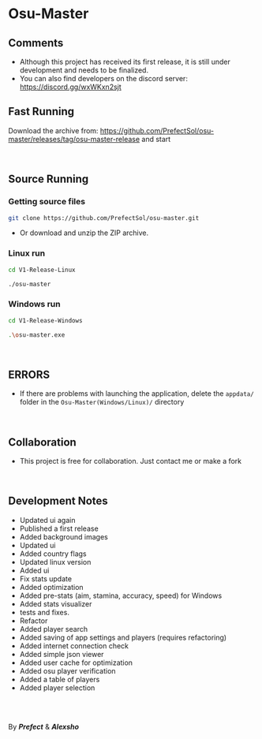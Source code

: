# Osu-Master

## Comments
 - Although this project has received its first release, it is still under development and needs to be finalized.
 - You can also find developers on the discord server: https://discord.gg/wxWKxn2sjt

## Fast Running

Download the archive from:
https://github.com/PrefectSol/osu-master/releases/tag/osu-master-release and start

</br>

## Source Running

### Getting source files
```bash
git clone https://github.com/PrefectSol/osu-master.git
```
 - Or download and unzip the ZIP archive.
 
### Linux run
```bash 
cd V1-Release-Linux

./osu-master
```

### Windows run
```bash 
cd V1-Release-Windows

.\osu-master.exe
```


<br>

## ERRORS

 - If there are problems with launching the application, delete the ```appdata/``` folder in the ```Osu-Master(Windows/Linux)/``` directory

<br>

## Collaboration

 - This project is free for collaboration. Just contact me or make a fork

<br>

## Development Notes
 - Updated ui again
 - Published a first release
 - Added background images
 - Updated ui
 - Added country flags
 - Updated linux version
 - Added ui
 - Fix stats update
 - Added optimization
 - Added pre-stats (aim, stamina, accuracy, speed) for Windows
 - Added stats visualizer
 - tests and fixes.
 - Refactor
 - Added player search
 - Added saving of app settings and players (requires refactoring)
 - Added internet connection check
 - Added simple json viewer
 - Added user cache for optimization
 - Added osu player verification
 - Added a table of players
 - Added player selection


 </br> </br>


 By ***Prefect*** & ***Alexsho***

